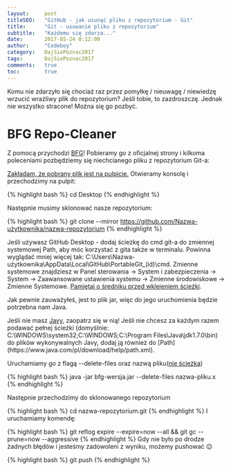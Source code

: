 ```yaml
---
layout:     post
titleSEO:   "GitHub - jak usunąć pliku z repozytorium - Git"
title:      "Git - usuwanie pliku z repozytorium"
subtitle:   "Każdemu się zdarza..."
date:       2017-05-24 0:12:00
author:     "Codeboy"
category:   DajSiePoznac2017
tags:       DajSiePoznac2017
comments:   true
toc:        true
---
```


Komu nie zdarzyło się chociaż raz przez pomyłkę / nieuwagę / niewiedzę wrzucić wrażliwy plik do repozytorium? Jeśli tobie, to zazdroszczę. Jednak nie wszystko stracone! Można się go pozbyć.

<h1>BFG Repo-Cleaner</h1>
Z pomocą przychodzi <a href="https://rtyley.github.io/bfg-repo-cleaner/">BFG</a>! Pobieramy go z oficjalnej strony i kilkoma poleceniami pozbędziemy się niechcianego pliku z repozytorium Git-a:

<u>Zakładam, że pobrany plik jest na pulpicie.</u>
Otwieramy konsolę i przechodzimy na pulpit:

{% highlight bash %}
cd Desktop
{% endhighlight %}

Następnie musimy sklonować nasze repozytorium:

{% highlight bash %}
git clone --mirror https://github.com/Nazwa-użytkownika/nazwa-repozytorium
{% endhighlight %}

<p class="note">
Jeśli używasz GitHub Desktop - dodaj ścieżkę do cmd git-a do zmiennej systemowej Path, aby móc korzystać z gita także w terminalu. Powinna wyglądać mniej więcej tak: <span class="path">C:\Users\Nazwa-użytkownika\AppData\Local\GitHub\PortableGit_(id)\cmd</span>. Zmienne systemowe znajdziesz w <span class="path">Panel sterowania -> System i zabezpieczenia -> System -> Zaawansowane ustawienia systemu -> Zmienne środowiskowe -> Zmienne Systemowe</span>. <u>Pamiętaj o średniku przed wklejeniem ścieżki</u>.
</p>

Jak pewnie zauważyłeś, jest to plik jar, więc do jego uruchomienia będzie potrzebna nam Java.

<p class="note">
Jeśli nie masz <a href="https://www.java.com/pl/download/">Javy</a>, zaopatrz się w nią! Jeśli nie chcesz za każdym razem podawać pełnej ścieżki (domyślnie: <span class="path">C:\WINDOWS\system32;C:\WINDOWS;C:\Program Files\Java\jdk1.7.0\bin</span>) do plików wykonywalnych Javy, dodaj ją również do [Path](https://www.java.com/pl/download/help/path.xml).
</p>

Uruchamiamy go z flagą --delete-files oraz nazwą pliku(<u>nie ścieżka</u>)

{% highlight bash %}
java -jar bfg-wersja.jar --delete-files nazwa-pliku.x
{% endhighlight %}

Następnie przechodzimy do sklonowanego repozytorium

{% highlight bash %}
cd nazwa-repozytorium.git
{% endhighlight %}
I uruchamiamy komendę:

{% highlight bash %}
git reflog expire --expire=now --all && git gc --prune=now --aggressive
{% endhighlight %}
Gdy nie było po drodze żadnych błędów i jesteśmy zadowoleni z wyniku, możemy pushować :wink:

{% highlight bash %}
git push
{% endhighlight %}
